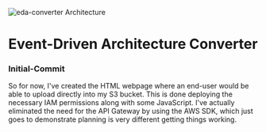 ![eda-converter Architecture](https://github.com/clouddevbrian/eda-converter/assets/166995717/6f2eb506-5eb8-4409-b80f-25c2e9c9e416)

# Event-Driven Architecture Converter
### Initial-Commit
So for now, I've created the HTML webpage where an end-user would be able to upload directly into my S3 bucket. This is done deploying the necessary IAM permissions along with some JavaScript. I've actually eliminated the need for the API Gateway by using the AWS SDK, which just goes to demonstrate planning is very different getting things working.
